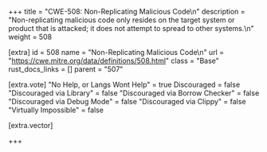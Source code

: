+++
title = "CWE-508: Non-Replicating Malicious Code\n"
description = "Non-replicating malicious code only resides on the target system or product that is attacked; it does not attempt to spread to other systems.\n"
weight = 508

[extra]
id = 508
name = "Non-Replicating Malicious Code\n"
url = "https://cwe.mitre.org/data/definitions/508.html"
class = "Base"
rust_docs_links = []
parent = "507"

[extra.vote]
"No Help, or Langs Wont Help" = true
Discouraged = false
"Discouraged via Library" = false
"Discouraged via Borrow Checker" = false
"Discouraged via Debug Mode" = false
"Discouraged via Clippy" = false
"Virtually Impossible" = false

[extra.vector]

+++